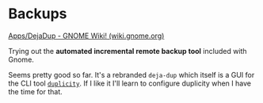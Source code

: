 # Backups

[Apps/DejaDup - GNOME Wiki! (wiki.gnome.org)](https://wiki.gnome.org/Apps/DejaDup)

Trying out the **automated incremental remote backup tool** included with Gnome.

Seems pretty good so far. It's a rebranded `deja-dup` which itself is a GUI for the CLI tool [`duplicity`](https://wiki.archlinux.org/title/duplicity).
If I like it I'll learn to configure duplicity when I have the time for that.
